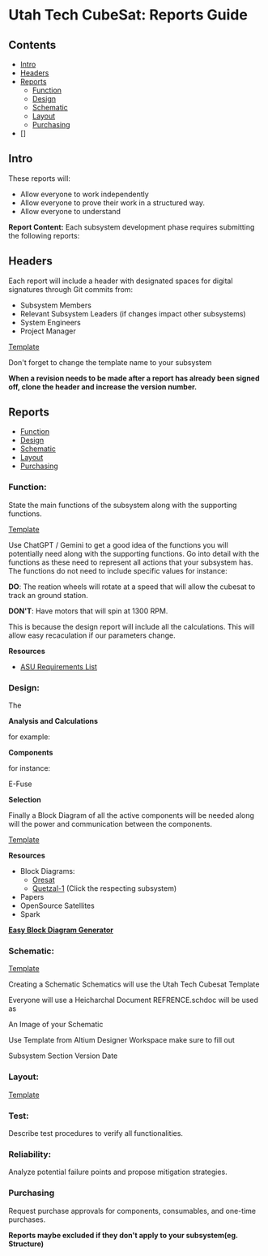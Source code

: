# Utah Tech CubeSat: Reports Guide
## Contents

* [Intro](#intro)
* [Headers](#header)
* [Reports](#reports)
	* [Function](#function)
	* [Design](#design)
	* [Schematic](#schematic)
	* [Layout](#layout)
	* [Purchasing](#purchasing)
* []

## Intro
These reports will:
* Allow everyone to work independently
* Allow everyone to prove their work in a structured way.
* Allow everyone to understand 

**Report Content:**
Each subsystem development phase requires submitting the following reports:

## **Headers**
Each report will include a header with designated spaces for digital signatures through Git commits from:

* Subsystem Members
* Relevant Subsystem Leaders (if changes impact other subsystems)
* System Engineers
* Project Manager

[Template](./TEMPLATE/header.md)

Don't forget to change the template name to your subsystem

**When a revision needs to be made after a report has already been signed off, clone the header and increase the version number.**

## Reports
* [Function](#function)
* [Design](#design)
* [Schematic](#schematic)
* [Layout](#layout)
* [Purchasing](#purchasing)

### Function:
State the main functions of the subsystem along with the supporting functions.

[Template](./TEMPLATE/function.md)

Use ChatGPT / Gemini to get a good idea of the functions you will potentially need along with the supporting functions.
Go into detail with the functions as these need to represent all actions that your subsystem has. The functions do not need to include specific values for instance:

**DO**: The reation wheels will rotate at a speed that will allow the cubesat to track an ground station.

**DON'T**: Have motors that will spin at 1300 RPM.

This is because the design report will include all the calculations.
This will allow easy recaculation if our parameters change.

**Resources**
* [ASU Requirements List](https://dixiestate-my.sharepoint.com/:x:/g/personal/d00441759_utahtech_edu/EQHiULvhAddBqsvwDBeLyc0BcwGK4VwTQxvXV8os65FvTg)

### Design:

The 

**Analysis and Calculations**


for example:




**Components**

for instance:

E-Fuse 

**Selection**


Finally a Block Diagram of all the active components will be needed along will the power and communication between the components.

[Template](./TEMPLATE/design.md)


**Resources**
* Block Diagrams:
	* [Oresat](https://oresat.github.io/pub/OreSat0.5_Block_Diagram_v5.5_2023-04-025.pdf)
	* [Quetzal-1](https://github.com/Quetzal-1-CubeSat-Team/quetzal1-hardware) (Click the respecting subsystem)
* Papers
* OpenSource Satellites
* Spark

**[Easy Block Diagram Generator](https://app.diagrams.net/)**

### Schematic:

[Template](./TEMPLATE/schematic.md)

Creating a Schematic
Schematics will use the Utah Tech Cubesat Template


Everyone will use a Heicharchal Document
REFRENCE.schdoc will be used as


An Image of your Schematic

Use Template from Altium Designer Workspace make sure to fill out

Subsystem
Section
Version
Date

### Layout:

[Template](./TEMPLATE/layout.md)

### Test:
Describe test procedures to verify all functionalities.
### Reliability:
Analyze potential failure points and propose mitigation strategies.
### Purchasing
Request purchase approvals for components, consumables, and one-time purchases.

**Reports maybe excluded if they don't apply to your subsystem(eg. Structure)**